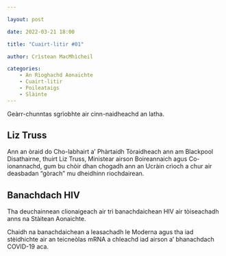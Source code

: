 ```yaml
---

layout: post

date: 2022-03-21 18:00

title: "Cuairt-litir #01"

author: Crìstean MacMhìcheil

categories:
    - An Rìoghachd Aonaichte
	- Cuairt-litir
    - Poileataigs
    - Slàinte
---
```


Geàrr-chunntas sgrìobhte air cinn-naidheachd an latha.

## Liz Truss

Ann an òraid do Cho-labhairt a’ Phàrtaidh Tòraidheach ann am Blackpool Disathairne, thuirt Liz Truss, Ministear airson Boireannaich agus Co-ionannachd, gum bu chòir dhan chogadh ann an Ucràin crìoch a chur air deasbadan “gòrach” mu dheidhinn riochdairean.

## Banachdach HIV

Tha deuchainnean clionaigeach air trì banachdaichean HIV air tòiseachadh anns na Stàitean Aonaichte.

Chaidh na banachdaichean a leasachadh le Moderna agus tha iad stèidhichte air an teicneòlas mRNA a chleachd iad airson a’ bhanachdach COVID-19 aca.
